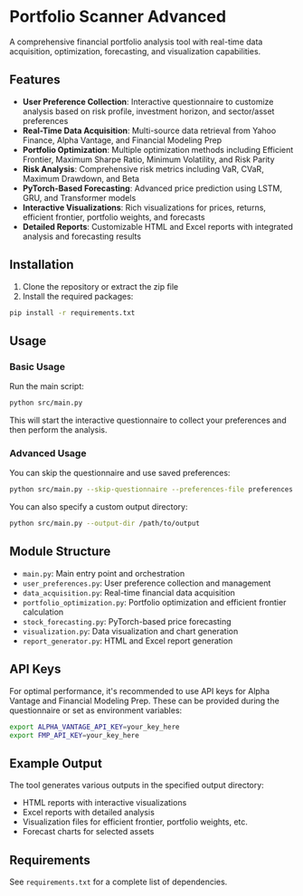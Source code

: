 # Portfolio Scanner Advanced

A comprehensive financial portfolio analysis tool with real-time data acquisition, optimization, forecasting, and visualization capabilities.

## Features

- **User Preference Collection**: Interactive questionnaire to customize analysis based on risk profile, investment horizon, and sector/asset preferences
- **Real-Time Data Acquisition**: Multi-source data retrieval from Yahoo Finance, Alpha Vantage, and Financial Modeling Prep
- **Portfolio Optimization**: Multiple optimization methods including Efficient Frontier, Maximum Sharpe Ratio, Minimum Volatility, and Risk Parity
- **Risk Analysis**: Comprehensive risk metrics including VaR, CVaR, Maximum Drawdown, and Beta
- **PyTorch-Based Forecasting**: Advanced price prediction using LSTM, GRU, and Transformer models
- **Interactive Visualizations**: Rich visualizations for prices, returns, efficient frontier, portfolio weights, and forecasts
- **Detailed Reports**: Customizable HTML and Excel reports with integrated analysis and forecasting results

## Installation

1. Clone the repository or extract the zip file
2. Install the required packages:

```bash
pip install -r requirements.txt
```

## Usage

### Basic Usage

Run the main script:

```bash
python src/main.py
```

This will start the interactive questionnaire to collect your preferences and then perform the analysis.

### Advanced Usage

You can skip the questionnaire and use saved preferences:

```bash
python src/main.py --skip-questionnaire --preferences-file preferences.json
```

You can also specify a custom output directory:

```bash
python src/main.py --output-dir /path/to/output
```

## Module Structure

- `main.py`: Main entry point and orchestration
- `user_preferences.py`: User preference collection and management
- `data_acquisition.py`: Real-time financial data acquisition
- `portfolio_optimization.py`: Portfolio optimization and efficient frontier calculation
- `stock_forecasting.py`: PyTorch-based price forecasting
- `visualization.py`: Data visualization and chart generation
- `report_generator.py`: HTML and Excel report generation

## API Keys

For optimal performance, it's recommended to use API keys for Alpha Vantage and Financial Modeling Prep. These can be provided during the questionnaire or set as environment variables:

```bash
export ALPHA_VANTAGE_API_KEY=your_key_here
export FMP_API_KEY=your_key_here
```

## Example Output

The tool generates various outputs in the specified output directory:

- HTML reports with interactive visualizations
- Excel reports with detailed analysis
- Visualization files for efficient frontier, portfolio weights, etc.
- Forecast charts for selected assets

## Requirements

See `requirements.txt` for a complete list of dependencies.


